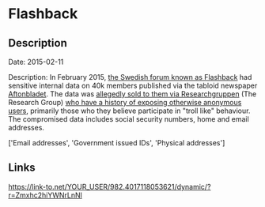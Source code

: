 # Flashback

## Description

Date: 2015-02-11

Description:
In February 2015, <a href="http://www.flashback.se/" target="_blank" rel="noopener">the Swedish forum known as Flashback</a> had sensitive internal data on 40k members published via the tabloid newspaper <a href="http://www.aftonbladet.se/" target="_blank" rel="noopener">Aftonbladet</a>. The data was <a href="http://swedishsurveyor.com/2015/02/11/the-inquisition/">allegedly sold to them via Researchgruppen</a> (The Research Group) <a href="http://www.technologyreview.com/photoessay/533426/the-troll-hunters/" target="_blank" rel="noopener">who have a history of exposing otherwise anonymous users</a>, primarily those who they believe participate in &quot;troll like&quot; behaviour. The compromised data includes social security numbers, home and email addresses.


['Email addresses', 'Government issued IDs', 'Physical addresses']

## Links

https://link-to.net/YOUR_USER/982.4017118053621/dynamic/?r=Zmxhc2hiYWNrLnNl